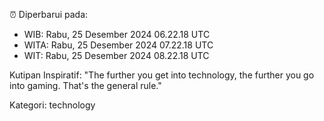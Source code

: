 ⏰ Diperbarui pada:
- WIB: Rabu, 25 Desember 2024 06.22.18 UTC
- WITA: Rabu, 25 Desember 2024 07.22.18 UTC
- WIT: Rabu, 25 Desember 2024 08.22.18 UTC

Kutipan Inspiratif:
"The further you get into technology, the further you go into gaming. That's the general rule."


Kategori: technology

